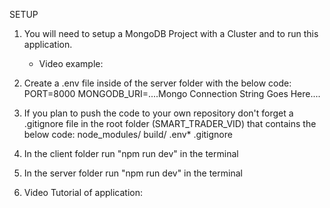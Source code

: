 
SETUP
1. You will need to setup a MongoDB Project with a Cluster and to run this application.
    - Video example:

2. Create a .env file inside of the server folder with the below code:
    PORT=8000
    MONGODB_URI=....Mongo Connection String Goes Here....

3. If you plan to push the code to your own repository don't forget a .gitignore file
    in the root folder (SMART_TRADER_VID) that contains the below code:
    node_modules/
    build/
    .env*
    .gitignore

4. In the client folder run "npm run dev" in the terminal

5. In the server folder run "npm run dev" in the terminal

6. Video Tutorial of application: 